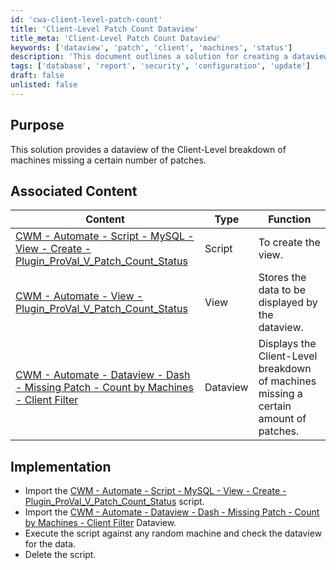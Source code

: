 ```yaml
---
id: 'cwa-client-level-patch-count'
title: 'Client-Level Patch Count Dataview'
title_meta: 'Client-Level Patch Count Dataview'
keywords: ['dataview', 'patch', 'client', 'machines', 'status']
description: 'This document outlines a solution for creating a dataview that provides a breakdown of machines at the client level that are missing a specified number of patches. It includes associated scripts and views necessary for implementation.'
tags: ['database', 'report', 'security', 'configuration', 'update']
draft: false
unlisted: false
---
```

## Purpose

This solution provides a dataview of the Client-Level breakdown of machines missing a certain number of patches.

## Associated Content

| Content                                                                                                                                           | Type    | Function                                                    |
|---------------------------------------------------------------------------------------------------------------------------------------------------|---------|-------------------------------------------------------------|
| [CWM - Automate - Script - MySQL - View - Create - Plugin_ProVal_V_Patch_Count_Status](https://proval.itglue.com/DOC-5078775-11867748)         | Script  | To create the view.                                        |
| [CWM - Automate - View - Plugin_ProVal_V_Patch_Count_Status](https://proval.itglue.com/DOC-5078775-11867749)                                 | View    | Stores the data to be displayed by the dataview.          |
| [CWM - Automate - Dataview - Dash - Missing Patch - Count by Machines - Client Filter](https://proval.itglue.com/DOC-5078775-11867771)       | Dataview| Displays the Client-Level breakdown of machines missing a certain amount of patches. |

## Implementation

- Import the [CWM - Automate - Script - MySQL - View - Create - Plugin_ProVal_V_Patch_Count_Status](https://proval.itglue.com/DOC-5078775-11867748) script.
- Import the [CWM - Automate - Dataview - Dash - Missing Patch - Count by Machines - Client Filter](https://proval.itglue.com/DOC-5078775-11867771) Dataview.
- Execute the script against any random machine and check the dataview for the data.
- Delete the script.


